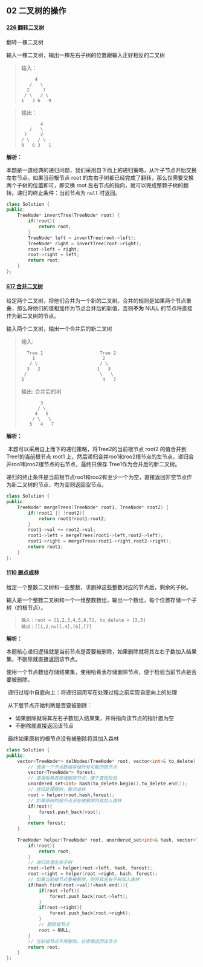 ## 02 二叉树的操作

#### [226 翻转二叉树](https://leetcode-cn.com/problems/invert-binary-tree/)

翻转一棵二叉树

输入一棵二叉树，输出一棵左右子树的位置跟输入正好相反的二叉树

> 输入：
>
> ```
>      4
>    /   \
>   2     7
>  / \   / \
> 1   3 6   9
> ```

>输出：
>
>```
>        4
>    /   \
>  7     2
> / \   / \
>9   6 3   1
>```

**解析：**

​	本题是一道经典的递归问题，我们采用自下而上的递归策略，从叶子节点开始交换左右节点。如果当前根节点 root 的左右子树都已经完成了翻转，那么仅需要交换两个子树的位置即可，即交换 root 左右节点的指向，就可以完成整颗子树的翻转。递归的终止条件：当前节点为 `null` 时返回。

```cpp
class Solution {
public:
    TreeNode* invertTree(TreeNode* root) {
        if(!root){
            return root;
        }
        TreeNode* left = invertTree(root->left);
        TreeNode* right = invertTree(root->right);
        root->left = right;
        root->right = left;
        return root;
    }
};
```

#### [617 合并二叉树](https://leetcode-cn.com/problems/merge-two-binary-trees/)

给定两个二叉树，将他们合并为一个新的二叉树。合并的规则是如果两个节点重叠，那么将他们的值相加作为节点合并后的新值，否则**不为** NULL 的节点将直接作为新二叉树的节点。

输入两个二叉树，输出一个合并后的新二叉树

>输入: 
>
>```
>	Tree 1                     Tree 2                  
>     1                         2                             
>    / \                       / \                            
>   3   2                     1   3                        
>  /                           \   \                      
> 5                             4   7          
>```
>
>输出: 合并后的树
>
>```
>	     3
>	    / \
>	   4   5
>	  / \   \ 
>	 5   4   7
>```

**解析：**

​	本题可以采用自上而下的递归策略，将Tree2的当前根节点 root2 的值合并到Tree1的当前根节点 root1 上，然后递归合并roo1和roo2根节点的左节点，递归合并roo1和roo2根节点的右节点，最终只保存 Tree1作为合并后的新二叉树。

​	递归的终止条件是当前根节点roo1和roo2有至少一个为空，直接返回非空节点作为新二叉树的节点，均为空则返回空节点。

```cpp
class Solution {
public:
    TreeNode* mergeTrees(TreeNode* root1, TreeNode* root2) {
        if(!root1 || !root2){
            return root1?root1:root2;
        }
        root1->val += root2->val;
        root1->left = mergeTrees(root1->left,root2->left);
        root1->right = mergeTrees(root1->right,root2->right);
        return root1;
    }
};
```

#### [1110 删点成林](https://leetcode-cn.com/problems/delete-nodes-and-return-forest/)

给定一个整数二叉树和一些整数，求删掉这些整数对应的节点后，剩余的子树。

输入是一个整数二叉树和一个一维整数数组，输出一个数组，每个位置存储一个子树（的根节点）。

> ```
> 输入：root = [1,2,3,4,5,6,7], to_delete = [3,5]
> 输出：[[1,2,null,4],[6],[7]
> ```

**解析：**

​	本题核心递归逻辑就是当前节点是否要被删除，如果删除就将其左右子数加入结果集，不删除就直接返回该节点。

​	使用一个节点数组存储结果集，使用哈希表存储删除节点，便于检验当前节点是否要被删除。

​	递归过程中自底向上：将递归调用写在处理过程之前实现自底向上的处理

​	从下层节点开始判断是否要被删除：

* 如果删除就将其左右子数加入结果集，并将指向该节点的指针置为空
* 不删除就直接返回该节点

​    最终如果原树的根节点没有被删除将其加入森林

```cpp
class Solution {
public:
    vector<TreeNode*> delNodes(TreeNode* root, vector<int>& to_delete) {
        // 使用一个节点数组存储所有可能的根节点
        vector<TreeNode*> forest;
        // 使用哈希表存储删除节点，便于查找检验
        unordered_set<int> hash(to_delete.begin(),to_delete.end());
        // 递归处理原树，删点成林
        root = helper(root,hash,forest);
        // 如果原树的根节点没有被删除将其加入森林
        if(root){
            forest.push_back(root);
        }
        return forest;
    }
    
    TreeNode* helper(TreeNode* root, unordered_set<int>& hash, vector<TreeNode*>& forest){
        if(!root){
            return root;
        }
        // 递归处理左右子树
        root->left = helper(root->left, hash, forest);
        root->right = helper(root->right, hash, forest);
        // 如果当前根节点要被删除，则将其左右子树加入森林
        if(hash.find(root->val)!=hash.end()){
            if(root->left){
                forest.push_back(root->left);
            }
            if(root->right){
                forest.push_back(root->right);
            }
            // 删除根节点
            root = NULL;
        }
        // 当前根节点不用删除，这直接返回该节点
        return root;
    }
};
```

